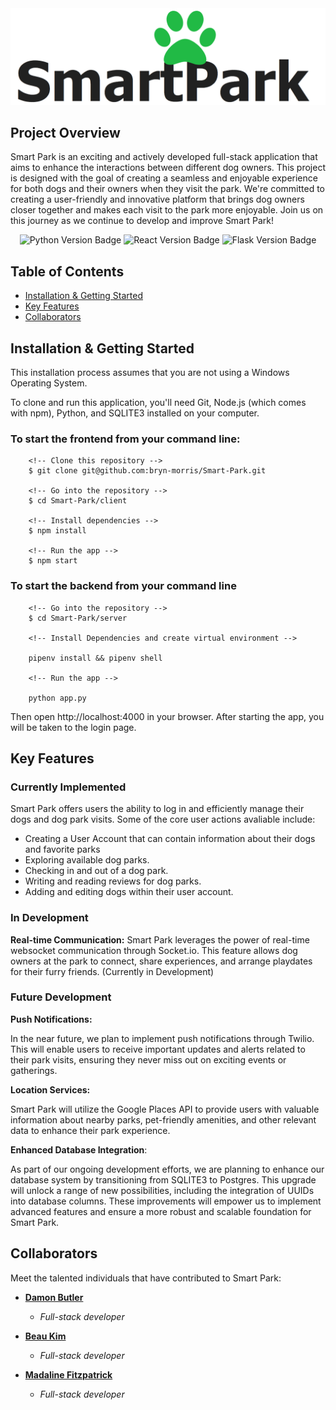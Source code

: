 
<img src = "./img/10-2_readme.png" alt="project banner"/>

## Project Overview

Smart Park is an exciting and actively developed full-stack application that aims to enhance the interactions between different dog owners. This project is designed with the goal of creating a seamless and enjoyable experience for both dogs and their owners when they visit the park. We're committed to creating a user-friendly and innovative platform that brings dog owners closer together and makes each visit to the park more enjoyable. Join us on this journey as we continue to develop and improve Smart Park!

<div id="badges" align="center">
  <img src="https://shields.io/badge/python-v3.8-blue" alt="Python Version Badge"/>
  <img src="https://img.shields.io/badge/react-v18.2.0-orange" alt="React Version Badge"/>
  <img src="https://img.shields.io/badge/flask-v2.2.3-green" alt="Flask Version Badge"/>
</div>

## Table of Contents
 - [Installation & Getting Started](#installation--getting-started)
 - [Key Features](#key-features)
 - [Collaborators](#collaborators)

## Installation & Getting Started

This installation process assumes that you are not using a Windows Operating System. 

To clone and run this application, you'll need Git, Node.js (which comes with npm), Python, and SQLITE3 installed on your computer. 

### To start the frontend from your command line:

        <!-- Clone this repository -->
        $ git clone git@github.com:bryn-morris/Smart-Park.git

        <!-- Go into the repository -->
        $ cd Smart-Park/client

        <!-- Install dependencies -->
        $ npm install

        <!-- Run the app -->
        $ npm start

### To start the backend from your command line

        <!-- Go into the repository -->
        $ cd Smart-Park/server

        <!-- Install Dependencies and create virtual environment -->

        pipenv install && pipenv shell

        <!-- Run the app -->

        python app.py

Then open http://localhost:4000 in your browser.
After starting the app, you will be taken to the login page.

## Key Features 

### Currently Implemented

Smart Park offers users the ability to log in and efficiently manage their dogs and dog park visits. Some of the core user actions avaliable include:

 - Creating a User Account that can contain information about their dogs and favorite parks
 - Exploring available dog parks.
 - Checking in and out of a dog park.
 - Writing and reading reviews for dog parks.
 - Adding and editing dogs within their user account.

### In Development

**Real-time Communication:** Smart Park leverages the power of real-time websocket communication through Socket.io. This feature allows dog owners at the park to connect, share experiences, and arrange playdates for their furry friends. (Currently in Development)

### Future Development

**Push Notifications:** 

In the near future, we plan to implement push notifications through Twilio. This will enable users to receive important updates and alerts related to their park visits, ensuring they never miss out on exciting events or gatherings.

**Location Services:** 

Smart Park will utilize the Google Places API to provide users with valuable information about nearby parks, pet-friendly amenities, and other relevant data to enhance their park experience. 

**Enhanced Database Integration**: 

As part of our ongoing development efforts, we are planning to enhance our database system by transitioning from SQLITE3 to Postgres. This upgrade will unlock a range of new possibilities, including the integration of UUIDs into database columns. These improvements will empower us to implement advanced features and ensure a more robust and scalable foundation for Smart Park.

## Collaborators

Meet the talented individuals that have contributed to Smart Park:

- [**Damon Butler**](https://github.com/DamonButler)
  - *Full-stack developer*

- [**Beau Kim**](https://github.com/chasecivillion)
  - *Full-stack developer*

- [**Madaline Fitzpatrick**](https://github.com/madalinefitz)
  - *Full-stack developer*



